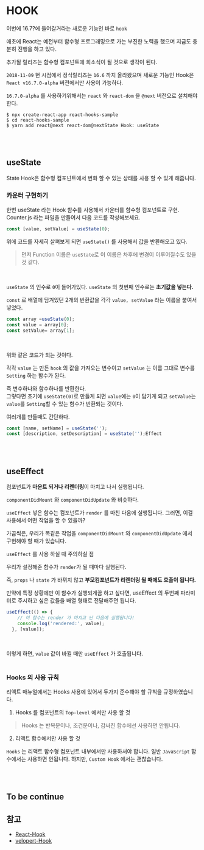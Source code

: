 # HOOK

이번에 16.7?에 들어갈거라는 새로운 기능인 바로 `hook`
</br>

애초에 React는 예전부터 함수형 프로그래밍으로 가는 부진한 노력을 했으며 지금도 충분히 진행을 하고 있다.
</br>

추가될 릴리즈는 함수형 컴포넌트에 희소식이 될 것으로 생각이 된다.
</br>

`2018-11-09` 현 시점에서 정식릴리즈는 `16.6` 까지 올라왔으며 새로운 기능인 Hook은 `React v16.7.0-alpha` 버전에서만 사용이 가능하다.
</br>

`16.7.0-alpha` 를 사용하기위해서는 `react` 와 `react-dom` 을 `@next` 버전으로 설치해야 한다.
</br>

```
$ npx create-react-app react-hooks-sample
$ cd react-hooks-sample
$ yarn add react@next react-dom@nextState Hook: useState
```

</br>
</br>

## useState

State Hook은 함수형 컴포넌트에서 변화 할 수 있는 상태를 사용 할 수 있게 해줍니다.
</br>

### 카운터 구현하기

한번 useState 라는 Hook 함수를 사용해서 카운터를 함수형 컴포넌트로 구현.
Counter.js 라는 파일을 만들어서 다음 코드를 작성해보세요.

```js
const [value, setValue] = useState(0);
```

위에 코드를 자세히 살펴보게 되면 `useState()` 를 사용해서 값을 반환해오고 있다.
</br>

> 먼저 Function 이름은 `useState`로 이 이름은 차후에 변경이 이루어질수도 있을 것 같다.
</br>

`useState` 의 인수로 `0`이 들어가있다. `useState` 의 첫번째 인수로는 **초기값을 넣는다.**
</br>

`const` 로 배열에 담겨있던 2개의 반환값을 각각 `value, setValue` 라는 이름을 붙여서 넣었다.
</br>

```js
const array =useState(0);
const value = array[0];
const setValue= array[1];
```

</br>

위와 같은 코드가 되는 것이다.
</br>

각각 `value` 는 만든 `hook` 의 값을 가져오는 변수이고 `setValue` 는 이름 그대로 변수를 `Setting` 하는 함수가 된다.
</br>

즉 변수하나와 함수하나를 반환한다.</br>
그렇다면 초기에 `useState(0)`로 만들게 되면 `value`에는 `0`이 담기게 되고 `setValue`는 `value`를 `Setting`할 수 있는 함수가 반환되는 것이다.
</br>

여러개를 만들때도 간단하다.
</br>

```js
const [name, setName] = useState('');
const [description, setDescription] = useState('');Effect 
```

</br>
</br>

## useEffect

컴포넌트가 **마운트 되거나 리렌더링**이 마치고 나서 실행됩니다.
</br>

`componentDidMount` 와 `componentDidUpdate` 와 비슷하다.
</br>

`useEffect` 넣은 함수는 컴포넌트가 `render` 를 마친 다음에 실행됩니다. 그러면, 이걸 사용해서 어떤 작업을 할 수 있을까?
</br>

가끔씩은, 우리가 똑같은 작업을 `componentDidMount` 와 `componentDidUpdate` 에서 구현해야 할 때가 있습니다.
</br>

`useEffect` 를 사용 하실 때 주의하실 점
</br>

우리가 설정해준 함수가 `render`가 될 때마다 실행된다.
</br>

즉, `props` 나 `state` 가 바뀌지 않고 **부모컴포넌트가 리렌더링 될 때에도 호출이 됩니다.**
</br>

만약에 특정 상황에만 이 함수가 실행되게끔 하고 싶다면, useEffect 의 두번째 파라미터로 주시하고 싶은 값들을 배열 형태로 전달해주면 됩니다.
</br>

```js
useEffect(() => {
    // 이 함수는 render 가 마치고 난 다음에 실행됩니다!
    console.log('rendered:', value);
  }, [value]);
```

</br>

이렇게 하면, `value` 값이 바뀔 때만 `useEffect` 가 호출됩니다.
</br>
</br>

### Hooks 의 사용 규칙

리액트 매뉴얼에서는 Hooks 사용에 있어서 두가지 준수해야 할 규칙을 규정하였습니다.

1. Hooks 를 컴포넌트의 `Top-level` 에서만 사용 할 것

> Hooks 는 반복문이나, 조건문이나, 감싸진 함수에선 사용하면 안됩니다.

2. 리액트 함수에서만 사용 할 것

`Hooks` 는 리액트 함수형 컴포넌트 내부에서만 사용하셔야 합니다. 일반 `JavaScript` 함수에서는 사용하면 안됩니다. 하지만, `Custom Hook` 에서는 괜찮습니다.

</br>
</br>

## **To be continue**

## 참고

- [React-Hook](https://reactjs.org/docs/hooks-state.html)
- [velopert-Hook](https://velog.io/@velopert/react-hooks)
